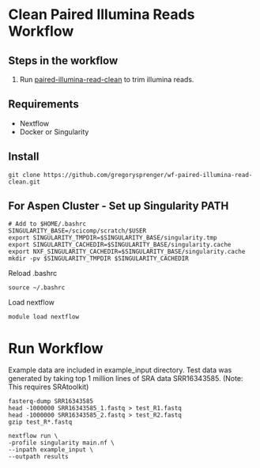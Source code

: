 # Clean Paired Illumina Reads Workflow

## Steps in the workflow
1. Run [paired-illumina-read-clean](https://github.com/chrisgulvik/UnivaGridEngine_UGE_cluster_scripts/blob/master/_trim.asm.annot.uge-bash) to trim illumina reads.

## Requirements
* Nextflow
* Docker or Singularity

## Install
```
git clone https://github.com/gregorysprenger/wf-paired-illumina-read-clean.git
```

## For Aspen Cluster - Set up Singularity PATH
```
# Add to $HOME/.bashrc
SINGULARITY_BASE=/scicomp/scratch/$USER
export SINGULARITY_TMPDIR=$SINGULARITY_BASE/singularity.tmp
export SINGULARITY_CACHEDIR=$SINGULARITY_BASE/singularity.cache
export NXF_SINGULARITY_CACHEDIR=$SINGULARITY_BASE/singularity.cache
mkdir -pv $SINGULARITY_TMPDIR $SINGULARITY_CACHEDIR
```
Reload .bashrc
```
source ~/.bashrc
```

Load nextflow
```
module load nextflow
```

# Run Workflow
Example data are included in example_input directory.
Test data was generated by taking top 1 million lines of SRA data SRR16343585. (Note: This requires SRAtoolkit)
```
fasterq-dump SRR16343585
head -1000000 SRR16343585_1.fastq > test_R1.fastq
head -1000000 SRR16343585_2.fastq > test_R2.fastq
gzip test_R*.fastq
```

```
nextflow run \
-profile singularity main.nf \
--inpath example_input \
--outpath results
```